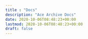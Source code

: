 ```yaml
---
title : "Docs"
description: "Ace Archive Docs"
date: 2020-10-06T08:48:23+00:00
lastmod: 2020-10-06T08:48:23+00:00
draft: false
---
```

